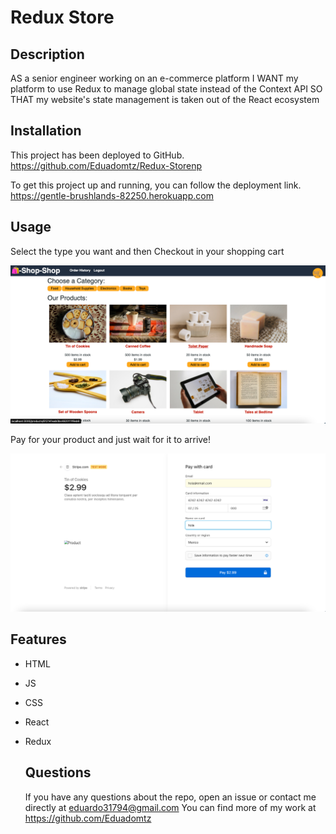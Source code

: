 # Redux Store

## Description
AS a senior engineer working on an e-commerce platform
I WANT my platform to use Redux to manage global state instead of the Context API
SO THAT my website's state management is taken out of the React ecosystem

## Installation
This project has been deployed to GitHub. https://github.com/Eduadomtz/Redux-Storenp

To get this project up and running, you can follow the deployment link. https://gentle-brushlands-82250.herokuapp.com

## Usage
Select the type you want and then Checkout in your shopping cart 

<img src="./images/01.png">

Pay for your product and just wait for it to arrive!

<img src="./images/02.png">


## Features
- HTML
- JS
- CSS
- React
- Redux

  ## Questions
  If you have any questions about the repo, open an issue or contact me directly at eduardo31794@gmail.com You can find more of my work at https://github.com/Eduadomtz